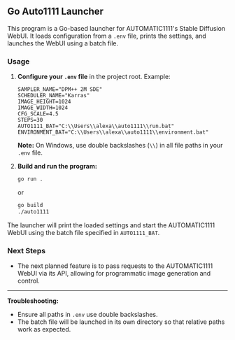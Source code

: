 ## Go Auto1111 Launcher

This program is a Go-based launcher for AUTOMATIC1111's Stable Diffusion WebUI. It loads configuration from a `.env` file, prints the settings, and launches the WebUI using a batch file.

### Usage

1. **Configure your `.env` file** in the project root. Example:

    ```env
    SAMPLER_NAME="DPM++ 2M SDE"
    SCHEDULER_NAME="Karras"
    IMAGE_HEIGHT=1024
    IMAGE_WIDTH=1024
    CFG_SCALE=4.5
    STEPS=30
    AUTO1111_BAT="C:\\Users\\alexa\\auto1111\\run.bat"
    ENVIRONMENT_BAT="C:\\Users\\alexa\\auto1111\\environment.bat"
    ```
    **Note:** On Windows, use double backslashes (`\\`) in all file paths in your `.env` file.

2. **Build and run the program:**
    ```sh
    go run .
    ```
    or
    ```sh
    go build
    ./auto1111
    ```

The launcher will print the loaded settings and start the AUTOMATIC1111 WebUI using the batch file specified in `AUTO1111_BAT`.

### Next Steps

- The next planned feature is to pass requests to the AUTOMATIC1111 WebUI via its API, allowing for programmatic image generation and control.

---
**Troubleshooting:**
- Ensure all paths in `.env` use double backslashes.
- The batch file will be launched in its own directory so that relative paths work as expected.
